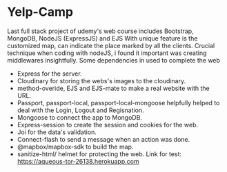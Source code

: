 # Yelp-Camp
Last full stack project of udemy's web course includes Bootstrap, MongoDB, NodeJS (ExpressJS) and EJS
With unique feature is the customized map, can indicate the place marked by all the clients.
Crucial technique when coding with nodeJS, i found it important was creating middlewares insightfully.
Some dependencies in used to complete the web
 + Express for the server.
 + Cloudinary for storing the webs's images to the cloudinary.
 + method-overide, EJS and EJS-mate to make a real website with the URL.
 + Passport, passport-local, passport-local-mongoose helpfully helped to deal with the Login, Logout and Regisnation.
 + Mongoose to connect the app to MongoDB.
 + Express-session to create the session and cookies for the web.
 + Joi for the data's validation.
 + Connect-flash to send a message when an action was done.
 + @mapbox/mapbox-sdk to build the map.
 + sanitize-html/ helmet for protecting the web.
Link for test: https://aqueous-tor-26138.herokuapp.com
